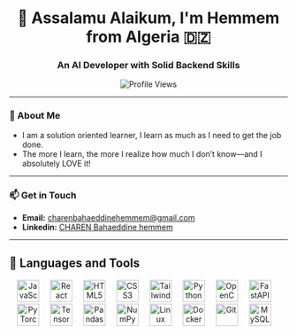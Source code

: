 <h1 align="center">👋 Assalamu Alaikum, I'm Hemmem from Algeria 🇩🇿</h1>

<h3 align="center">An AI Developer with Solid Backend Skills</h3>

<p align="center">
  <img src="https://komarev.com/ghpvc/?username=1hemmem&label=Profile%20Views&color=0e75b6&style=flat" alt="Profile Views" />
</p>

---

### 🌟 About Me
- I am a solution oriented learner, I learn as much as I need to get the job done.
- The more I learn, the more I realize how much I don’t know—and I absolutely LOVE it!  

---

### 📫 Get in Touch
- **Email:** [charenbahaeddinehemmem@gmail.com](mailto:charenbahaeddinehemmem@gmail.com)
- **Linkedin:** [CHAREN Bahaeddine hemmem](https://www.linkedin.com/in/baha-eddine-hemmem-charen-123231268/)
---

<h2>🚀 Languages and Tools</h2>
<div align="center">
  <img src="https://cdn.jsdelivr.net/gh/devicons/devicon/icons/javascript/javascript-original.svg" height="40" alt="JavaScript" />
  <img width="12" />
  <img src="https://cdn.jsdelivr.net/gh/devicons/devicon/icons/react/react-original.svg" height="40" alt="React" />
  <img width="12" />
  <img src="https://cdn.jsdelivr.net/gh/devicons/devicon/icons/html5/html5-original.svg" height="40" alt="HTML5" />
  <img width="12" />
  <img src="https://cdn.jsdelivr.net/gh/devicons/devicon/icons/css3/css3-original.svg" height="40" alt="CSS3" />
  <img width="12" />
  <img src="https://skillicons.dev/icons?i=tailwind" height="40" alt="Tailwind CSS" />
  <img width="12" />
  <img src="https://skillicons.dev/icons?i=py" height="40" alt="Python" />
  <img width="12" />
  <img src="https://cdn.jsdelivr.net/gh/devicons/devicon/icons/opencv/opencv-original.svg" height="40" alt="OpenCV" />
  <img width="12" />
  <img src="https://skillicons.dev/icons?i=fastapi" height="40" alt="FastAPI" />
  <img width="12" />
  <img src="https://cdn.simpleicons.org/pytorch/EE4C2C" height="40" alt="PyTorch" />
  <img width="12" />
  <img src="https://cdn.jsdelivr.net/gh/devicons/devicon/icons/tensorflow/tensorflow-original.svg" height="40" alt="TensorFlow" />
  <img width="12" />
  <img src="https://cdn.jsdelivr.net/gh/devicons/devicon/icons/pandas/pandas-original.svg" height="40" alt="Pandas" />
  <img width="12" />
  <img src="https://cdn.jsdelivr.net/gh/devicons/devicon/icons/numpy/numpy-original.svg" height="40" alt="NumPy" />
  <img width="12" />
  <img src="https://cdn.jsdelivr.net/gh/devicons/devicon/icons/linux/linux-original.svg" height="40" alt="Linux" />
  <img width="12" />
  <img src="https://cdn.simpleicons.org/docker/2496ED" height="40" alt="Docker" />
  <img width="12" />
  <img src="https://cdn.simpleicons.org/git/F05032" height="40" alt="Git" />
  <img width="12" />
  <img src="https://cdn.jsdelivr.net/gh/devicons/devicon/icons/mysql/mysql-original.svg" height="40" alt="MySQL" />
  <img width="12" />
  <img src="https://cdn.jsdelivr.net/
